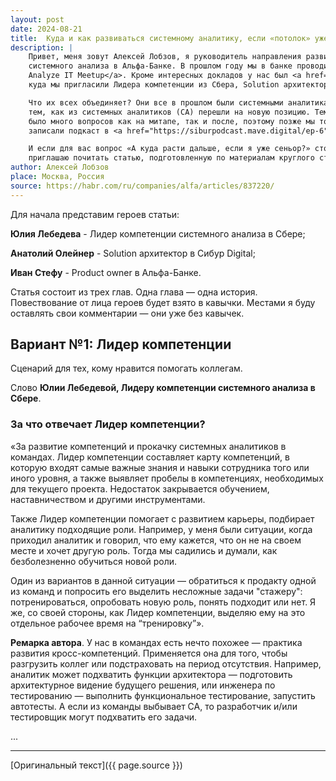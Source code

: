 ```yaml
---
layout: post
date: 2024-08-21
title:  Куда и как развиваться системному аналитику, если «потолок» уже близко
description: |
    Привет, меня зовут Алексей Лобзов, я руководитель направления развития компетенции
    системного анализа в Альфа-Банке. В прошлом году мы в банке проводили <a href="https://www.youtube.com/playlist?list=PLpnrKFv2KR33v9BKZP5-RCZAhPFce3nlK">
    Analyze IT Meetup</a>. Кроме интересных докладов у нас был <a href="https://www.youtube.com/watch?v=1czlohb6cEM">круглый стол</a>,
    куда мы пригласили Лидера компетенции из Сбера, Solution архитектора из СИБУР Digital и Product Owner’а из Альфа-Банка.

    Что их всех объединяет? Они все в прошлом были системными аналитиками. Наши герои поделились
    тем, как из системных аналитиков (СА) перешли на новую позицию. Тема оказалась животрепещущей —
    было много вопросов как на митапе, так и после, поэтому позже мы той же компанией и на ту же тему
    записали подкаст в <a href="https://siburpodcast.mave.digital/ep-6">СИБУР Digital</a>.

    И если для вас вопрос «А куда расти дальше, если я уже сеньор?» стоит «на повестке дня», то
    приглашаю почитать статью, подготовленную по материалам круглого стола.
author: Алексей Лобзов
place: Москва, Россия
source: https://habr.com/ru/companies/alfa/articles/837220/
---
```


Для начала представим героев статьи:

**Юлия Лебедева** - Лидер компетенции системного анализа в Сбере;

**Анатолий Олейнер** - Solution архитектор в Сибур Digital;

**Иван Стефу** - Product owner в Альфа-Банке.

Статья состоит из трех глав. Одна глава — одна история. Повествование от лица героев будет взято в
кавычки. Местами я буду оставлять свои комментарии — они уже без кавычек.

## Вариант №1: Лидер компетенции

Сценарий для тех, кому нравится помогать коллегам.

Слово **Юлии Лебедевой, Лидеру компетенции системного анализа в Сбере**.

### За что отвечает Лидер компетенции?

«За развитие компетенций и прокачку системных аналитиков в командах.
Лидер компетенции составляет карту компетенций, в которую входят самые важные знания и навыки сотрудника
того или иного уровня, а также выявляет пробелы в компетенциях, необходимых для текущего проекта.
Недостаток закрывается обучением, наставничеством и другими инструментами.

Также Лидер компетенции помогает с развитием карьеры, подбирает аналитику подходящие роли.
Например, у меня были ситуации, когда приходил аналитик и говорил, что ему кажется, что он не на своем
месте и хочет другую роль. Тогда мы садились и думали, как безболезненно обучиться новой роли.

Один из вариантов в данной ситуации — обратиться к продакту одной из команд и попросить его выделить
несложные задачи "стажеру": потренироваться, опробовать новую роль, понять подходит или нет.
Я же, со своей стороны, как Лидер компетенции, выделяю ему на это отдельное рабочее время на “тренировку”».

**Ремарка автора**. У нас в командах есть нечто похожее — практика развития кросс-компетенций.
Применяется она для того, чтобы разгрузить коллег или подстраховать на период отсутствия.
Например, аналитик может подхватить функции архитектора — подготовить архитектурное видение
будущего решения, или инженера по тестированию — выполнить функциональное тестирование,
запустить автотесты. А если из команды выбывает СА, то разработчик и/или тестировщик могут подхватить
его задачи.

...

---

[Оригинальный текст]({{ page.source }})